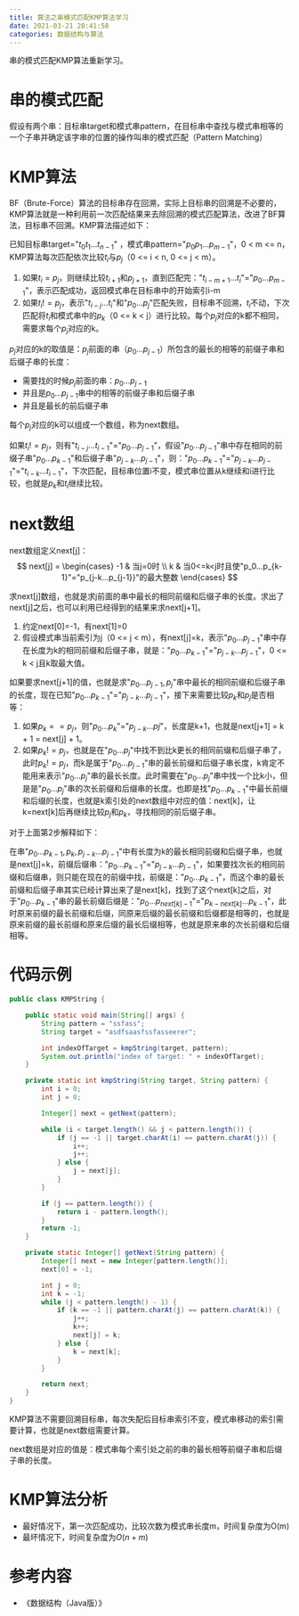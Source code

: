 ```yaml
---
title: 算法之串模式匹配KMP算法学习
date: 2021-03-21 20:41:58
categories: 数据结构与算法
---
```


 串的模式匹配KMP算法重新学习。

<!--more-->

# 串的模式匹配

假设有两个串：目标串target和模式串pattern，在目标串中查找与模式串相等的一个子串并确定该字串的位置的操作叫串的模式匹配（Pattern Matching）

# KMP算法

BF（Brute-Force）算法的目标串存在回溯，实际上目标串的回溯是不必要的，KMP算法就是一种利用前一次匹配结果来去除回溯的模式匹配算法，改进了BF算法，目标串不回溯。KMP算法描述如下：

已知目标串target="$t_0t_1...t_{n-1}$" ，模式串pattern="$p_0p_1...p_{m-1}$"，0 < m <= n，KMP算法每次匹配依次比较$t_i$与$p_j$（0 <= i < n, 0 <= j < m）。

1. 如果$t_i = p_j$，则继续比较$t_{i+1}$和$p_{j+1}$，直到匹配完："$t_{i-m+1}...t_i$"="$p_0...p_{m-1}$"，表示匹配成功，返回模式串在目标串中的开始索引i-m
2. 如果$t_i != p_j$，表示"$t_{i-j}...t_i$"和"$p_0...p_j$"匹配失败，目标串不回溯，$t_i$不动，下次匹配将$t_i$和模式串中的$p_k$（0 <= k < j）进行比较。每个$p_j$对应的k都不相同，需要求每个$p_j$对应的k。

$p_j$对应的k的取值是：$p_j$前面的串（$p_0...p_{j-1}$）所包含的最长的相等的前缀子串和后缀子串的长度：

- 需要找的时候$p_j$前面的串：$p_0...p_{j-1}$
- 并且是$p_0...p_{j-1}$串中的相等的前缀子串和后缀子串
- 并且是最长的前后缀子串

每个$p_j$对应的k可以组成一个数组，称为next数组。

如果$t_i != p_j$，则有"$t_{i-j}...t_{i-1}$"="$p_0...p_{j-1}$"，假设"$p_0...p_{j-1}$"串中存在相同的前缀子串"$p_0...p_{k-1}$"和后缀子串"$p_{j-k}...p_{j-1}$"，则："$p_0...p_{k-1}$"="$p_{j-k}...p_{j-1}$"="$t_{i-k}...t_{i-1}$"，下次匹配，目标串位置i不变，模式串位置从k继续和i进行比较，也就是$p_k$和$t_i$继续比较。

# next数组

next数组定义next[j]：
$$
next[j] = 
\begin{cases}
-1 & 当j=0时 \\
k & 当0<=k<j时且使"p_0...p_{k-1}"="p_{j-k...p_{j-1}}"的最大整数
\end{cases}
$$


求next[j]数组，也就是求j前面的串中最长的相同前缀和后缀子串的长度。求出了next[j]之后，也可以利用已经得到的结果来求next[j+1]。

1. 约定next[0]=-1，有next[1]=0
2. 假设模式串当前索引为j（0 <= j < m），有next[j]=k，表示"$p_0...p_{j-1}$"串中存在长度为k的相同前缀和后缀子串，就是："$p_0...p_{k-1}$"="$p_{j-k}...p_{j-1}$"，0 <= k < j且k取最大值。

如果要求next[j+1]的值，也就是求"$p_0...p_{j-1},p_j$"串中最长的相同前缀和后缀子串的长度，现在已知"$p_0...p_{k-1}$"="$p_{j-k}...p_{j-1}$"，接下来需要比较$p_k$和$p_j$是否相等：

1. 如果$p_k ==p_j$，则"$p_0...p_k$"="$p_{j-k}...p{j}$"，长度是k+1，也就是next[j+1] = k + 1 = next[j] + 1。
2. 如果$p_k != p_j$，也就是在"$p_0...p_j$"中找不到比k更长的相同前缀和后缀子串了，此时$p_k != p_j$，而k是属于"$p_0...p_{j-1}$"串的最长前缀和后缀子串长度，k肯定不能用来表示"$p_0...p_j$"串的最长长度。此时需要在"$p_0...p_j$"串中找一个比k小，但是是"$p_0...p_j$"串的次长前缀和后缀串的长度。也即是找"$p_0...p_{k-1}$"中最长前缀和后缀的长度，也就是k索引处的next数组中对应的值：next[k]，让k=next[k]后再继续比较$p_j$和$p_k$，寻找相同的前后缀子串。

对于上面第2步解释如下：

在串"$p_0...p_{k-1},p_k,p_{j-k}...p_{j-1}$"中有长度为k的最长相同前缀和后缀子串，也就是next[j]=k，前缀后缀串："$p_0...p_{k-1}$"="$p_{j-k}...p_{j-1}$"，如果要找次长的相同前缀和后缀串，则只能在现在的前缀中找，前缀是："$p_0...p_{k-1}$"，而这个串的最长前缀和后缀子串其实已经计算出来了是next[k]，找到了这个next[k]之后，对于"$p_0...p_{k-1}$"串的最长前缀后缀是："$p_0...p_{next[k]-1}$"="$p_{k-next[k]}...p_{k-1}$"，此时原来前缀的最长前缀和后缀，同原来后缀的最长前缀和后缀都是相等的，也就是原来前缀的最长前缀和原来后缀的最长后缀相等，也就是原来串的次长前缀和后缀相等。

# 代码示例

```java
public class KMPString {

    public static void main(String[] args) {
        String pattern = "ssfass";
        String target = "asdfsaasfssfasseerer";

        int indexOfTarget = kmpString(target, pattern);
        System.out.println("index of target: " + indexOfTarget);
    }

    private static int kmpString(String target, String pattern) {
        int i = 0;
        int j = 0;

        Integer[] next = getNext(pattern);

        while (i < target.length() && j < pattern.length()) {
            if (j == -1 || target.charAt(i) == pattern.charAt(j)) {
                i++;
                j++;
            } else {
                j = next[j];
            }
        }

        if (j == pattern.length()) {
            return i - pattern.length();
        }
        return -1;
    }

    private static Integer[] getNext(String pattern) {
        Integer[] next = new Integer[pattern.length()];
        next[0] = -1;

        int j = 0;
        int k = -1;
        while (j < pattern.length() - 1) {
            if (k == -1 || pattern.charAt(j) == pattern.charAt(k)) {
                j++;
                k++;
                next[j] = k;
            } else {
                k = next[k];
            }
        }

        return next;
    }
}
```

KMP算法不需要回溯目标串，每次失配后目标串索引不变，模式串移动的索引需要计算，也就是next数组需要计算。

next数组是对应的值是：模式串每个索引处之前的串的最长相等前缀子串和后缀子串的长度。

# KMP算法分析

- 最好情况下，第一次匹配成功，比较次数为模式串长度m，时间复杂度为O(m)
- 最坏情况下，时间复杂度为$O(n + m)$

# 参考内容

- 《数据结构（Java版）》